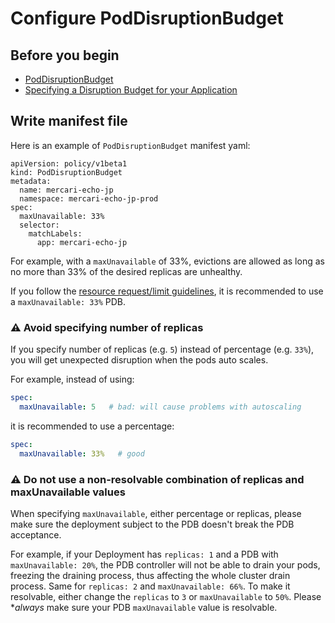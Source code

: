 # Configure PodDisruptionBudget

## Before you begin

- [PodDisruptionBudget](../concepts/pod-disruption-budget.md)
- [Specifying a Disruption Budget for your Application](https://kubernetes.io/docs/tasks/run-application/configure-pdb/)

## Write manifest file

Here is an example of `PodDisruptionBudget` manifest yaml:

```
apiVersion: policy/v1beta1
kind: PodDisruptionBudget
metadata:
  name: mercari-echo-jp
  namespace: mercari-echo-jp-prod
spec:
  maxUnavailable: 33%
  selector:
    matchLabels:
      app: mercari-echo-jp
```

For example, with a `maxUnavailable` of 33%, evictions are allowed as long as no more than 33% of the desired replicas are unhealthy.

If you follow the [resource request/limit guidelines](../concepts/resource-requests-and-limits.md), it is recommended to use a `maxUnavailable: 33%` PDB.


### :warning: Avoid specifying number of replicas

If you specify number of replicas (e.g. `5`) instead of percentage (e.g. `33%`), you will get unexpected disruption when the pods auto scales.

For example, instead of using:

``` yaml
spec:
  maxUnavailable: 5   # bad: will cause problems with autoscaling
```

it is recommended to use a percentage:

``` yaml
spec:
  maxUnavailable: 33%   # good
```

### :warning: Do not use a non-resolvable combination of replicas and maxUnavailable values

When specifying `maxUnavailable`, either percentage or replicas, please make sure the deployment subject to the PDB doesn't break the PDB acceptance.

For example, if your Deployment has `replicas: 1` and a PDB with `maxUnavailable: 20%`, the PDB controller will not be able to drain your pods, freezing the draining process, thus affecting the whole cluster drain process. Same for `replicas: 2` and `maxUnavailable: 66%`. To make it resolvable, either change the `replicas` to `3` or `maxUnavailable` to `50%`. Please **always* make sure your PDB `maxUnavailable` value is resolvable.
